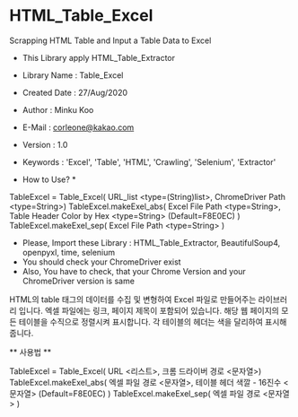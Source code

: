 # HTML_Table_Excel
Scrapping HTML Table and Input a Table Data to Excel

- This Library apply HTML_Table_Extractor

- Library Name : Table_Excel
- Created Date : 27/Aug/2020
- Author : Minku Koo
- E-Mail : corleone@kakao.com
- Version : 1.0
- Keywords : 'Excel', 'Table', 'HTML', 'Crawling', 'Selenium', 'Extractor'

 * How to Use? *
 
TableExcel = Table_Excel( URL_list <type=(String)list>, ChromeDriver Path <type=String>)
TableExcel.makeExel_abs( Excel File Path <type=String>, Table Header Color by Hex <type=String> (Default=F8E0EC) )
TableExcel.makeExel_sep( Excel File Path <type=String> )


 * Please, Import these Library : HTML_Table_Extractor, BeautifulSoup4, openpyxl, time, selenium
 * You should check your ChromeDriver exist
 * Also, You have to check, that your Chrome Version and your ChromeDriver version is same


HTML의 table 태그의 데이터를 수집 및 변형하여 Excel 파일로 만들어주는 라이브러리 입니다.
엑셀 파일에는 링크, 페이지 제목이 포함되어 있습니다.
해당 웹 페이지의 모든 테이블을 수직으로 정렬시켜 표시합니다.
각 테이블의 헤더는 색을 달리하여 표시해줍니다.

** 사용법 **

TableExcel = Table_Excel( URL <리스트>, 크롬 드라이버 경로 <문자열>)
TableExcel.makeExel_abs( 엑셀 파일 경로 <문자열>, 테이블 헤더 색깔 - 16진수 <문자열> (Default=F8E0EC) )
TableExcel.makeExel_sep( 엑셀 파일 경로 <문자열> )
